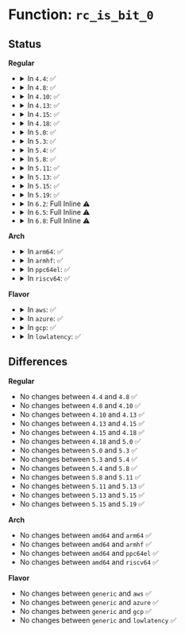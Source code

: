 # Function: <code>rc_is_bit_0</code>

## Status
<b>Regular</b>
<ul>
<li>
<details>
<summary>In <code>4.4</code>: ✅</summary>

```c
int rc_is_bit_0(struct rc *rc, uint16_t *p);
```

**Collision:** Unique Static

**Inline:** No

**Transformation:** False

**Instances:**

```
In lib/decompress_unlzma.c (ffffffff81f9d0e7)
Location: lib/decompress_unlzma.c:154
Inline: False
Direct callers:
  - lib/decompress_unlzma.c:unlzma
  - lib/decompress_unlzma.c:unlzma
  - lib/decompress_unlzma.c:unlzma
  - lib/decompress_unlzma.c:unlzma
  - lib/decompress_unlzma.c:unlzma
  - lib/decompress_unlzma.c:unlzma
  - lib/decompress_unlzma.c:unlzma
  - lib/decompress_unlzma.c:unlzma
```
**Symbols:**

```
ffffffff81f9d0e7-ffffffff81f9d121: rc_is_bit_0 (STB_LOCAL)
```
</details>
</li>
<li>
<details>
<summary>In <code>4.8</code>: ✅</summary>

```c
int rc_is_bit_0(struct rc *rc, uint16_t *p);
```

**Collision:** Unique Static

**Inline:** No

**Transformation:** False

**Instances:**

```
In lib/decompress_unlzma.c (ffffffff81fc84bd)
Location: lib/decompress_unlzma.c:154
Inline: False
Direct callers:
  - lib/decompress_unlzma.c:unlzma
  - lib/decompress_unlzma.c:unlzma
  - lib/decompress_unlzma.c:unlzma
  - lib/decompress_unlzma.c:unlzma
  - lib/decompress_unlzma.c:unlzma
  - lib/decompress_unlzma.c:unlzma
  - lib/decompress_unlzma.c:unlzma
  - lib/decompress_unlzma.c:unlzma
```
**Symbols:**

```
ffffffff81fc84bd-ffffffff81fc84f7: rc_is_bit_0 (STB_LOCAL)
```
</details>
</li>
<li>
<details>
<summary>In <code>4.10</code>: ✅</summary>

```c
int rc_is_bit_0(struct rc *rc, uint16_t *p);
```

**Collision:** Unique Static

**Inline:** No

**Transformation:** False

**Instances:**

```
In lib/decompress_unlzma.c (ffffffff82005416)
Location: lib/decompress_unlzma.c:154
Inline: False
Direct callers:
  - lib/decompress_unlzma.c:unlzma
  - lib/decompress_unlzma.c:unlzma
  - lib/decompress_unlzma.c:unlzma
  - lib/decompress_unlzma.c:unlzma
  - lib/decompress_unlzma.c:unlzma
  - lib/decompress_unlzma.c:unlzma
  - lib/decompress_unlzma.c:unlzma
  - lib/decompress_unlzma.c:unlzma
```
**Symbols:**

```
ffffffff82005416-ffffffff82005450: rc_is_bit_0 (STB_LOCAL)
```
</details>
</li>
<li>
<details>
<summary>In <code>4.13</code>: ✅</summary>

```c
int rc_is_bit_0(struct rc *rc, uint16_t *p);
```

**Collision:** Unique Static

**Inline:** No

**Transformation:** False

**Instances:**

```
In lib/decompress_unlzma.c (ffffffff8211050d)
Location: lib/decompress_unlzma.c:154
Inline: False
Direct callers:
  - lib/decompress_unlzma.c:unlzma
  - lib/decompress_unlzma.c:unlzma
  - lib/decompress_unlzma.c:unlzma
  - lib/decompress_unlzma.c:unlzma
  - lib/decompress_unlzma.c:unlzma
  - lib/decompress_unlzma.c:unlzma
  - lib/decompress_unlzma.c:unlzma
  - lib/decompress_unlzma.c:unlzma
```
**Symbols:**

```
ffffffff8211050d-ffffffff82110547: rc_is_bit_0 (STB_LOCAL)
```
</details>
</li>
<li>
<details>
<summary>In <code>4.15</code>: ✅</summary>

```c
int rc_is_bit_0(struct rc *rc, uint16_t *p);
```

**Collision:** Unique Static

**Inline:** No

**Transformation:** False

**Instances:**

```
In lib/decompress_unlzma.c (ffffffff8271a913)
Location: lib/decompress_unlzma.c:154
Inline: False
Direct callers:
  - lib/decompress_unlzma.c:unlzma
  - lib/decompress_unlzma.c:unlzma
  - lib/decompress_unlzma.c:unlzma
  - lib/decompress_unlzma.c:unlzma
  - lib/decompress_unlzma.c:unlzma
  - lib/decompress_unlzma.c:unlzma
  - lib/decompress_unlzma.c:unlzma
  - lib/decompress_unlzma.c:unlzma
```
**Symbols:**

```
ffffffff8271a913-ffffffff8271a94d: rc_is_bit_0 (STB_LOCAL)
```
</details>
</li>
<li>
<details>
<summary>In <code>4.18</code>: ✅</summary>

```c
int rc_is_bit_0(struct rc *rc, uint16_t *p);
```

**Collision:** Unique Static

**Inline:** No

**Transformation:** False

**Instances:**

```
In lib/decompress_unlzma.c (ffffffff8274506c)
Location: lib/decompress_unlzma.c:154
Inline: False
Direct callers:
  - lib/decompress_unlzma.c:unlzma
  - lib/decompress_unlzma.c:unlzma
  - lib/decompress_unlzma.c:unlzma
  - lib/decompress_unlzma.c:unlzma
  - lib/decompress_unlzma.c:unlzma
  - lib/decompress_unlzma.c:unlzma
  - lib/decompress_unlzma.c:unlzma
  - lib/decompress_unlzma.c:unlzma
  - lib/decompress_unlzma.c:rc_get_bit
```
**Symbols:**

```
ffffffff8274506c-ffffffff8274509d: rc_is_bit_0 (STB_LOCAL)
```
</details>
</li>
<li>
<details>
<summary>In <code>5.0</code>: ✅</summary>

```c
int rc_is_bit_0(struct rc *rc, uint16_t *p);
```

**Collision:** Unique Static

**Inline:** No

**Transformation:** False

**Instances:**

```
In lib/decompress_unlzma.c (ffffffff828ff392)
Location: lib/decompress_unlzma.c:154
Inline: False
Direct callers:
  - lib/decompress_unlzma.c:unlzma
  - lib/decompress_unlzma.c:unlzma
  - lib/decompress_unlzma.c:unlzma
  - lib/decompress_unlzma.c:unlzma
  - lib/decompress_unlzma.c:unlzma
  - lib/decompress_unlzma.c:unlzma
  - lib/decompress_unlzma.c:unlzma
  - lib/decompress_unlzma.c:unlzma
  - lib/decompress_unlzma.c:rc_get_bit
```
**Symbols:**

```
ffffffff828ff392-ffffffff828ff3c3: rc_is_bit_0 (STB_LOCAL)
```
</details>
</li>
<li>
<details>
<summary>In <code>5.3</code>: ✅</summary>

```c
int rc_is_bit_0(struct rc *rc, uint16_t *p);
```

**Collision:** Unique Static

**Inline:** No

**Transformation:** False

**Instances:**

```
In lib/decompress_unlzma.c (ffffffff8291bfa3)
Location: lib/decompress_unlzma.c:154
Inline: False
Direct callers:
  - lib/decompress_unlzma.c:unlzma
  - lib/decompress_unlzma.c:process_bit1
  - lib/decompress_unlzma.c:process_bit1
  - lib/decompress_unlzma.c:process_bit1
  - lib/decompress_unlzma.c:process_bit1
  - lib/decompress_unlzma.c:process_bit1
  - lib/decompress_unlzma.c:process_bit1
  - lib/decompress_unlzma.c:process_bit1
  - lib/decompress_unlzma.c:rc_get_bit
```
**Symbols:**

```
ffffffff8291bfa3-ffffffff8291bfd4: rc_is_bit_0 (STB_LOCAL)
```
</details>
</li>
<li>
<details>
<summary>In <code>5.4</code>: ✅</summary>

```c
int rc_is_bit_0(struct rc *rc, uint16_t *p);
```

**Collision:** Unique Static

**Inline:** No

**Transformation:** False

**Instances:**

```
In lib/decompress_unlzma.c (ffffffff82925e3b)
Location: lib/decompress_unlzma.c:154
Inline: False
Direct callers:
  - lib/decompress_unlzma.c:unlzma
  - lib/decompress_unlzma.c:process_bit1
  - lib/decompress_unlzma.c:process_bit1
  - lib/decompress_unlzma.c:process_bit1
  - lib/decompress_unlzma.c:process_bit1
  - lib/decompress_unlzma.c:process_bit1
  - lib/decompress_unlzma.c:process_bit1
  - lib/decompress_unlzma.c:process_bit1
  - lib/decompress_unlzma.c:rc_get_bit
```
**Symbols:**

```
ffffffff82925e3b-ffffffff82925e6c: rc_is_bit_0 (STB_LOCAL)
```
</details>
</li>
<li>
<details>
<summary>In <code>5.8</code>: ✅</summary>

```c
int rc_is_bit_0(struct rc *rc, uint16_t *p);
```

**Collision:** Unique Static

**Inline:** No

**Transformation:** False

**Instances:**

```
In lib/decompress_unlzma.c (ffffffff82d0bd02)
Location: lib/decompress_unlzma.c:154
Inline: False
Direct callers:
  - lib/decompress_unlzma.c:unlzma
  - lib/decompress_unlzma.c:process_bit1
  - lib/decompress_unlzma.c:process_bit1
  - lib/decompress_unlzma.c:process_bit1
  - lib/decompress_unlzma.c:process_bit1
  - lib/decompress_unlzma.c:process_bit1
  - lib/decompress_unlzma.c:process_bit1
  - lib/decompress_unlzma.c:process_bit1
  - lib/decompress_unlzma.c:rc_get_bit
```
**Symbols:**

```
ffffffff82d0bd02-ffffffff82d0bd33: rc_is_bit_0 (STB_LOCAL)
```
</details>
</li>
<li>
<details>
<summary>In <code>5.11</code>: ✅</summary>

```c
int rc_is_bit_0(struct rc *rc, uint16_t *p);
```

**Collision:** Unique Static

**Inline:** No

**Transformation:** False

**Instances:**

```
In lib/decompress_unlzma.c (ffffffff82ff92d8)
Location: lib/decompress_unlzma.c:154
Inline: False
Direct callers:
  - lib/decompress_unlzma.c:unlzma
  - lib/decompress_unlzma.c:process_bit1
  - lib/decompress_unlzma.c:process_bit1
  - lib/decompress_unlzma.c:process_bit1
  - lib/decompress_unlzma.c:process_bit1
  - lib/decompress_unlzma.c:process_bit1
  - lib/decompress_unlzma.c:process_bit1
  - lib/decompress_unlzma.c:process_bit1
  - lib/decompress_unlzma.c:rc_get_bit
```
**Symbols:**

```
ffffffff82ff92d8-ffffffff82ff9309: rc_is_bit_0 (STB_LOCAL)
```
</details>
</li>
<li>
<details>
<summary>In <code>5.13</code>: ✅</summary>

```c
int rc_is_bit_0(struct rc *rc, uint16_t *p);
```

**Collision:** Unique Static

**Inline:** No

**Transformation:** False

**Instances:**

```
In lib/decompress_unlzma.c (ffffffff83203eeb)
Location: lib/decompress_unlzma.c:154
Inline: False
Direct callers:
  - lib/decompress_unlzma.c:unlzma
  - lib/decompress_unlzma.c:process_bit1
  - lib/decompress_unlzma.c:process_bit1
  - lib/decompress_unlzma.c:process_bit1
  - lib/decompress_unlzma.c:process_bit1
  - lib/decompress_unlzma.c:process_bit1
  - lib/decompress_unlzma.c:process_bit1
  - lib/decompress_unlzma.c:process_bit1
  - lib/decompress_unlzma.c:rc_get_bit
```
**Symbols:**

```
ffffffff83203eeb-ffffffff83203f1c: rc_is_bit_0 (STB_LOCAL)
```
</details>
</li>
<li>
<details>
<summary>In <code>5.15</code>: ✅</summary>

```c
int rc_is_bit_0(struct rc *rc, uint16_t *p);
```

**Collision:** Unique Static

**Inline:** No

**Transformation:** False

**Instances:**

```
In lib/decompress_unlzma.c (ffffffff832ebb51)
Location: lib/decompress_unlzma.c:154
Inline: False
Direct callers:
  - lib/decompress_unlzma.c:unlzma
  - lib/decompress_unlzma.c:process_bit1
  - lib/decompress_unlzma.c:process_bit1
  - lib/decompress_unlzma.c:process_bit1
  - lib/decompress_unlzma.c:process_bit1
  - lib/decompress_unlzma.c:process_bit1
  - lib/decompress_unlzma.c:process_bit1
  - lib/decompress_unlzma.c:process_bit1
  - lib/decompress_unlzma.c:rc_get_bit
```
**Symbols:**

```
ffffffff832ebb51-ffffffff832ebb82: rc_is_bit_0 (STB_LOCAL)
```
</details>
</li>
<li>
<details>
<summary>In <code>5.19</code>: ✅</summary>

```c
int rc_is_bit_0(struct rc *rc, uint16_t *p);
```

**Collision:** Unique Static

**Inline:** No

**Transformation:** False

**Instances:**

```
In lib/decompress_unlzma.c (ffffffff834a35e4)
Location: lib/decompress_unlzma.c:154
Inline: False
Direct callers:
  - lib/decompress_unlzma.c:unlzma
  - lib/decompress_unlzma.c:process_bit1
  - lib/decompress_unlzma.c:process_bit1
  - lib/decompress_unlzma.c:process_bit1
  - lib/decompress_unlzma.c:process_bit1
  - lib/decompress_unlzma.c:process_bit1
  - lib/decompress_unlzma.c:process_bit1
  - lib/decompress_unlzma.c:process_bit1
  - lib/decompress_unlzma.c:rc_get_bit
```
**Symbols:**

```
ffffffff834a35e4-ffffffff834a361f: rc_is_bit_0 (STB_LOCAL)
```
</details>
</li>
<li>
<details>
<summary>In <code>6.2</code>: Full Inline ⚠️</summary>

**Collision:** Unique Static

**Inline:** Full

**Transformation:** False

**Instances:**

```
In lib/decompress_unlzma.c (ffffffff83f1abd0)
Location: lib/decompress_unlzma.c:154
Inline: True
Inline callers:
  - lib/decompress_unlzma.c:unlzma
  - lib/decompress_unlzma.c:process_bit1
  - lib/decompress_unlzma.c:process_bit1
  - lib/decompress_unlzma.c:process_bit1
  - lib/decompress_unlzma.c:process_bit1
  - lib/decompress_unlzma.c:process_bit1
  - lib/decompress_unlzma.c:process_bit1
  - lib/decompress_unlzma.c:process_bit1
  - lib/decompress_unlzma.c:rc_get_bit
```
</details>
</li>
<li>
<details>
<summary>In <code>6.5</code>: Full Inline ⚠️</summary>

**Collision:** Unique Static

**Inline:** Full

**Transformation:** False

**Instances:**

```
In lib/decompress_unlzma.c (ffffffff8374145e)
Location: lib/decompress_unlzma.c:154
Inline: True
Inline callers:
  - lib/decompress_unlzma.c:unlzma
  - lib/decompress_unlzma.c:process_bit1
  - lib/decompress_unlzma.c:process_bit1
  - lib/decompress_unlzma.c:process_bit1
  - lib/decompress_unlzma.c:process_bit1
  - lib/decompress_unlzma.c:process_bit1
  - lib/decompress_unlzma.c:process_bit1
  - lib/decompress_unlzma.c:process_bit1
  - lib/decompress_unlzma.c:rc_get_bit
```
</details>
</li>
<li>
<details>
<summary>In <code>6.8</code>: Full Inline ⚠️</summary>

**Collision:** Unique Static

**Inline:** Full

**Transformation:** False

**Instances:**

```
In lib/decompress_unlzma.c (ffffffff83975f0e)
Location: lib/decompress_unlzma.c:154
Inline: True
Inline callers:
  - lib/decompress_unlzma.c:unlzma
  - lib/decompress_unlzma.c:process_bit1
  - lib/decompress_unlzma.c:process_bit1
  - lib/decompress_unlzma.c:process_bit1
  - lib/decompress_unlzma.c:process_bit1
  - lib/decompress_unlzma.c:process_bit1
  - lib/decompress_unlzma.c:process_bit1
  - lib/decompress_unlzma.c:process_bit1
  - lib/decompress_unlzma.c:rc_get_bit
```
</details>
</li>
</ul>
<b>Arch</b>
<ul>
<li>
<details>
<summary>In <code>arm64</code>: ✅</summary>

```c
int rc_is_bit_0(struct rc *rc, uint16_t *p);
```

**Collision:** Unique Static

**Inline:** No

**Transformation:** False

**Instances:**

```
In lib/decompress_unlzma.c (ffff8000114b7048)
Location: lib/decompress_unlzma.c:154
Inline: False
Direct callers:
  - lib/decompress_unlzma.c:unlzma
  - lib/decompress_unlzma.c:process_bit1
  - lib/decompress_unlzma.c:process_bit1
  - lib/decompress_unlzma.c:process_bit1
  - lib/decompress_unlzma.c:process_bit1
  - lib/decompress_unlzma.c:process_bit1
  - lib/decompress_unlzma.c:process_bit1
  - lib/decompress_unlzma.c:process_bit1
  - lib/decompress_unlzma.c:rc_get_bit
```
**Symbols:**

```
ffff8000114b7048-ffff8000114b7088: rc_is_bit_0 (STB_LOCAL)
```
</details>
</li>
<li>
<details>
<summary>In <code>armhf</code>: ✅</summary>

```c
int rc_is_bit_0(struct rc *rc, uint16_t *p);
```

**Collision:** Unique Static

**Inline:** No

**Transformation:** False

**Instances:**

```
In lib/decompress_unlzma.c (c15bc5f4)
Location: lib/decompress_unlzma.c:154
Inline: False
Direct callers:
  - lib/decompress_unlzma.c:unlzma
  - lib/decompress_unlzma.c:process_bit1
  - lib/decompress_unlzma.c:process_bit1
  - lib/decompress_unlzma.c:process_bit1
  - lib/decompress_unlzma.c:process_bit1
  - lib/decompress_unlzma.c:process_bit1
  - lib/decompress_unlzma.c:process_bit1
  - lib/decompress_unlzma.c:process_bit1
  - lib/decompress_unlzma.c:rc_get_bit
```
**Symbols:**

```
c15bc5f4-c15bc634: rc_is_bit_0 (STB_LOCAL)
```
</details>
</li>
<li>
<details>
<summary>In <code>ppc64el</code>: ✅</summary>

```c
int rc_is_bit_0(struct rc *rc, uint16_t *p);
```

**Collision:** Unique Static

**Inline:** No

**Transformation:** False

**Instances:**

```
In lib/decompress_unlzma.c (c0000000013c99f0)
Location: lib/decompress_unlzma.c:154
Inline: False
Direct callers:
  - lib/decompress_unlzma.c:unlzma
  - lib/decompress_unlzma.c:process_bit1
  - lib/decompress_unlzma.c:process_bit1
  - lib/decompress_unlzma.c:process_bit1
  - lib/decompress_unlzma.c:process_bit1
  - lib/decompress_unlzma.c:process_bit1
  - lib/decompress_unlzma.c:process_bit1
  - lib/decompress_unlzma.c:process_bit1
  - lib/decompress_unlzma.c:rc_get_bit
```
**Symbols:**

```
c0000000013c99f0-c0000000013c9a54: rc_is_bit_0 (STB_LOCAL)
```
</details>
</li>
<li>
<details>
<summary>In <code>riscv64</code>: ✅</summary>

```c
int rc_is_bit_0(struct rc *rc, uint16_t *p);
```

**Collision:** Unique Static

**Inline:** No

**Transformation:** False

**Instances:**

```
In lib/decompress_unlzma.c (ffffffe000045be2)
Location: lib/decompress_unlzma.c:154
Inline: False
Direct callers:
  - lib/decompress_unlzma.c:unlzma
  - lib/decompress_unlzma.c:process_bit1
  - lib/decompress_unlzma.c:process_bit1
  - lib/decompress_unlzma.c:process_bit1
  - lib/decompress_unlzma.c:process_bit1
  - lib/decompress_unlzma.c:process_bit1
  - lib/decompress_unlzma.c:process_bit1
  - lib/decompress_unlzma.c:process_bit1
  - lib/decompress_unlzma.c:rc_get_bit
```
**Symbols:**

```
ffffffe000045be2-ffffffe000045c1c: rc_is_bit_0 (STB_LOCAL)
```
</details>
</li>
</ul>
<b>Flavor</b>
<ul>
<li>
<details>
<summary>In <code>aws</code>: ✅</summary>

```c
int rc_is_bit_0(struct rc *rc, uint16_t *p);
```

**Collision:** Unique Static

**Inline:** No

**Transformation:** False

**Instances:**

```
In lib/decompress_unlzma.c (ffffffff8290ab3f)
Location: lib/decompress_unlzma.c:154
Inline: False
Direct callers:
  - lib/decompress_unlzma.c:unlzma
  - lib/decompress_unlzma.c:process_bit1
  - lib/decompress_unlzma.c:process_bit1
  - lib/decompress_unlzma.c:process_bit1
  - lib/decompress_unlzma.c:process_bit1
  - lib/decompress_unlzma.c:process_bit1
  - lib/decompress_unlzma.c:process_bit1
  - lib/decompress_unlzma.c:process_bit1
  - lib/decompress_unlzma.c:rc_get_bit
```
**Symbols:**

```
ffffffff8290ab3f-ffffffff8290ab70: rc_is_bit_0 (STB_LOCAL)
```
</details>
</li>
<li>
<details>
<summary>In <code>azure</code>: ✅</summary>

```c
int rc_is_bit_0(struct rc *rc, uint16_t *p);
```

**Collision:** Unique Static

**Inline:** No

**Transformation:** False

**Instances:**

```
In lib/decompress_unlzma.c (ffffffff82902e8d)
Location: lib/decompress_unlzma.c:154
Inline: False
Direct callers:
  - lib/decompress_unlzma.c:unlzma
  - lib/decompress_unlzma.c:process_bit1
  - lib/decompress_unlzma.c:process_bit1
  - lib/decompress_unlzma.c:process_bit1
  - lib/decompress_unlzma.c:process_bit1
  - lib/decompress_unlzma.c:process_bit1
  - lib/decompress_unlzma.c:process_bit1
  - lib/decompress_unlzma.c:process_bit1
  - lib/decompress_unlzma.c:rc_get_bit
```
**Symbols:**

```
ffffffff82902e8d-ffffffff82902ebe: rc_is_bit_0 (STB_LOCAL)
```
</details>
</li>
<li>
<details>
<summary>In <code>gcp</code>: ✅</summary>

```c
int rc_is_bit_0(struct rc *rc, uint16_t *p);
```

**Collision:** Unique Static

**Inline:** No

**Transformation:** False

**Instances:**

```
In lib/decompress_unlzma.c (ffffffff82920489)
Location: lib/decompress_unlzma.c:154
Inline: False
Direct callers:
  - lib/decompress_unlzma.c:unlzma
  - lib/decompress_unlzma.c:process_bit1
  - lib/decompress_unlzma.c:process_bit1
  - lib/decompress_unlzma.c:process_bit1
  - lib/decompress_unlzma.c:process_bit1
  - lib/decompress_unlzma.c:process_bit1
  - lib/decompress_unlzma.c:process_bit1
  - lib/decompress_unlzma.c:process_bit1
  - lib/decompress_unlzma.c:rc_get_bit
```
**Symbols:**

```
ffffffff82920489-ffffffff829204ba: rc_is_bit_0 (STB_LOCAL)
```
</details>
</li>
<li>
<details>
<summary>In <code>lowlatency</code>: ✅</summary>

```c
int rc_is_bit_0(struct rc *rc, uint16_t *p);
```

**Collision:** Unique Static

**Inline:** No

**Transformation:** False

**Instances:**

```
In lib/decompress_unlzma.c (ffffffff82926ead)
Location: lib/decompress_unlzma.c:154
Inline: False
Direct callers:
  - lib/decompress_unlzma.c:unlzma
  - lib/decompress_unlzma.c:process_bit1
  - lib/decompress_unlzma.c:process_bit1
  - lib/decompress_unlzma.c:process_bit1
  - lib/decompress_unlzma.c:process_bit1
  - lib/decompress_unlzma.c:process_bit1
  - lib/decompress_unlzma.c:process_bit1
  - lib/decompress_unlzma.c:process_bit1
  - lib/decompress_unlzma.c:rc_get_bit
```
**Symbols:**

```
ffffffff82926ead-ffffffff82926ede: rc_is_bit_0 (STB_LOCAL)
```
</details>
</li>
</ul>

## Differences
<b>Regular</b>
<ul>
<li>
No changes between <code>4.4</code> and <code>4.8</code> ✅
</li>
<li>
No changes between <code>4.8</code> and <code>4.10</code> ✅
</li>
<li>
No changes between <code>4.10</code> and <code>4.13</code> ✅
</li>
<li>
No changes between <code>4.13</code> and <code>4.15</code> ✅
</li>
<li>
No changes between <code>4.15</code> and <code>4.18</code> ✅
</li>
<li>
No changes between <code>4.18</code> and <code>5.0</code> ✅
</li>
<li>
No changes between <code>5.0</code> and <code>5.3</code> ✅
</li>
<li>
No changes between <code>5.3</code> and <code>5.4</code> ✅
</li>
<li>
No changes between <code>5.4</code> and <code>5.8</code> ✅
</li>
<li>
No changes between <code>5.8</code> and <code>5.11</code> ✅
</li>
<li>
No changes between <code>5.11</code> and <code>5.13</code> ✅
</li>
<li>
No changes between <code>5.13</code> and <code>5.15</code> ✅
</li>
<li>
No changes between <code>5.15</code> and <code>5.19</code> ✅
</li>
</ul>
<b>Arch</b>
<ul>
<li>
No changes between <code>amd64</code> and <code>arm64</code> ✅
</li>
<li>
No changes between <code>amd64</code> and <code>armhf</code> ✅
</li>
<li>
No changes between <code>amd64</code> and <code>ppc64el</code> ✅
</li>
<li>
No changes between <code>amd64</code> and <code>riscv64</code> ✅
</li>
</ul>
<b>Flavor</b>
<ul>
<li>
No changes between <code>generic</code> and <code>aws</code> ✅
</li>
<li>
No changes between <code>generic</code> and <code>azure</code> ✅
</li>
<li>
No changes between <code>generic</code> and <code>gcp</code> ✅
</li>
<li>
No changes between <code>generic</code> and <code>lowlatency</code> ✅
</li>
</ul>
